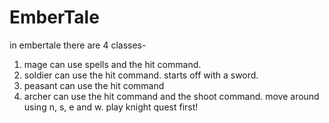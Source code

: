 # EmberTale
in embertale there are 4 classes- 
1. mage can use spells and the hit command.
2. soldier can use the hit command. starts off with a sword.
3. peasant can use the hit command
4. archer can use the hit command and the shoot command.
move around using n, s, e and w.
play knight quest first!
